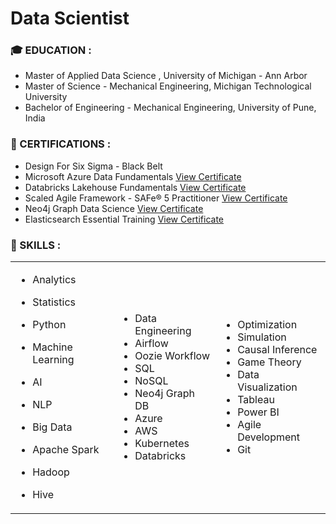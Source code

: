 # Data Scientist

### 🎓 EDUCATION :
- Master of Applied Data Science , University of Michigan - Ann Arbor 
- Master of Science - Mechanical Engineering, Michigan Technological University
- Bachelor of Engineering - Mechanical Engineering, University of Pune, India


### 🌱 CERTIFICATIONS :
- Design For Six Sigma - Black Belt  
- Microsoft Azure Data Fundamentals [View Certificate](https://learn.microsoft.com/api/credentials/share/en-us/elkoustubo/510678A5F57B4386?sharingId=8B8A90CBE421E1B3)
- Databricks Lakehouse Fundamentals  [View Certificate](https://credentials.databricks.com/10093065-95db-44c0-9ee0-20fcd6f712f6)
- Scaled Agile Framework - SAFe® 5 Practitioner [View Certificate](https://www.credly.com/badges/80d7ca7d-dd31-43e6-80fb-e6c0c271bed6?source=linked_in_profile)
- Neo4j Graph Data Science [View Certificate](https://graphacademy.neo4j.com/c/5bcc0883-1a2d-495a-95e8-aff3d8ff6d25/)
- Elasticsearch Essential Training [View Certificate](https://www.linkedin.com/learning/certificates/3cb937af12adc6a70d08a77ce62e7c983307af19188b150be4b3428b967e6080?accountId=0&u=0&success=true&authUUID=YrrgwY3zSxy3w8RvfBEAUQ%3D%3D)

### 🧰 SKILLS :

<table border="0">
  <tr>
    <td> 
        
- Analytics
  <br>
- Statistics <br>
- Python <br>
- Machine Learning<br>
- AI <br>
- NLP <br>
- Big Data
- Apache Spark
- Hadoop
- Hive
  
    </td>
    <td>
      
    - Data Engineering
    - Airflow
    - Oozie Workflow
    - SQL
    - NoSQL
    - Neo4j Graph DB
    - Azure
    - AWS 
    - Kubernetes
    - Databricks
  
    </td>
    <td>

    - Optimization
    - Simulation
    - Causal Inference
    - Game Theory
    - Data Visualization
    - Tableau
    - Power BI
    - Agile Development
    - Git

    </td>
  </tr>
</table>
